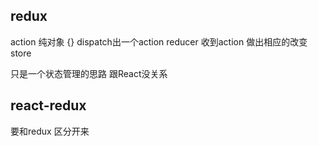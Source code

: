 ## redux
action 纯对象 {} dispatch出一个action
reducer 收到action 做出相应的改变
store

只是一个状态管理的思路  跟React没关系

## react-redux

要和redux 区分开来